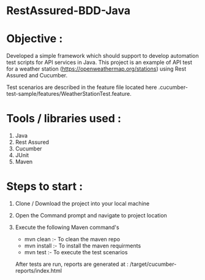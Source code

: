 
# RestAssured-BDD-Java
# Objective : 
Developed a simple framework which should support to develop automation test scripts for API services in Java. This project is an example of API test for a weather station (https://openweathermap.org/stations) using Rest Assured and Cucumber.

Test scenarios are described in the feature file located here .cucumber-test-sample/features/WeatherStationTest.feature.

# Tools / libraries used :

1. Java
2. Rest Assured
3. Cucumber
4. JUnit
5. Maven


# Steps to start :

1. Clone / Download the project into your local machine
2. Open the Command prompt and navigate to project location
3. Execute the following Maven command's
    - mvn clean :- To clean the maven repo
    - mvn install :- To install the maven requirments 
    - mvn test :- To execute the test scenarios
    
    
    After tests are run, reports are generated at : /target/cucumber-reports/index.html
